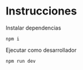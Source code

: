 # Instrucciones

Instalar dependencias
````
npm i
````

Ejecutar como desarrollador 

````
npm run dev
````